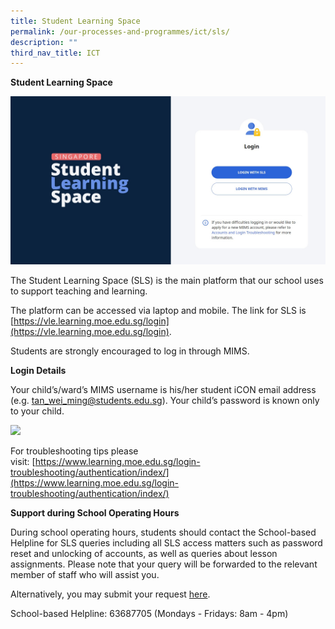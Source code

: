 ```yaml
---
title: Student Learning Space
permalink: /our-processes-and-programmes/ict/sls/
description: ""
third_nav_title: ICT
---
```

**Student Learning Space**

![](/images/Department%20Photos/ICT/(Updated)/ict%20-%20sls%20login.jpg)

The Student Learning Space (SLS) is the main platform that our school uses to support teaching and learning. 

The platform can be accessed via laptop and mobile. The link for SLS is [https://vle.learning.moe.edu.sg/login](https://vle.learning.moe.edu.sg/login).

Students are strongly encouraged to log in through MIMS.


**Login Details**

Your child’s/ward’s MIMS username is his/her student iCON email address (e.g. [tan\_wei\_ming@students.edu.sg](mailto:tan_wei_ming@students.edu.sg)). Your child’s password is known only to your child.

![](/images/Department%20Photos/ICT/(Updated)/ict_sls.jpg)

For troubleshooting tips please visit: [https://www.learning.moe.edu.sg/login-troubleshooting/authentication/index/](https://www.learning.moe.edu.sg/login-troubleshooting/authentication/index/)

**Support during School Operating Hours**

During school operating hours, students should contact the School-based Helpline for SLS queries including all SLS access matters such as password reset and unlocking of accounts, as well as queries about lesson assignments. Please note that your query will be forwarded to the relevant member of staff who will assist you. 

Alternatively, you may submit your request [here](https://go.gov.sg/egpsslshelp).

School-based Helpline: 63687705 (Mondays - Fridays: 8am - 4pm)